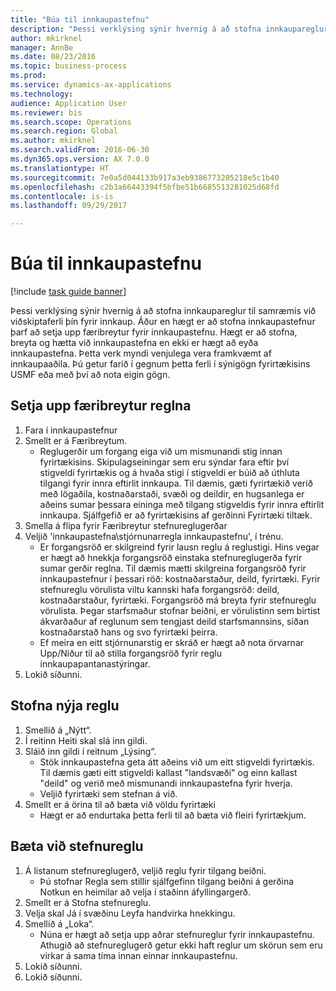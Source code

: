 ```yaml
--- 
title: "Búa til innkaupastefnu"
description: "Þessi verklýsing sýnir hvernig á að stofna innkaupareglur til samræmis við viðskiptaferli þín fyrir innkaup."
author: mkirknel
manager: AnnBe
ms.date: 08/23/2016
ms.topic: business-process
ms.prod: 
ms.service: dynamics-ax-applications
ms.technology: 
audience: Application User
ms.reviewer: bis
ms.search.scope: Operations
ms.search.region: Global
ms.author: mkirknel
ms.search.validFrom: 2016-06-30
ms.dyn365.ops.version: AX 7.0.0
ms.translationtype: HT
ms.sourcegitcommit: 7e0a5d044133b917a3eb9386773205218e5c1b40
ms.openlocfilehash: c2b3a66443394f5bfbe51b6685513281025d68fd
ms.contentlocale: is-is
ms.lasthandoff: 09/29/2017

---
```

# <a name="create-purchasing-policies"></a>Búa til innkaupastefnu

[!include [task guide banner](../../includes/task-guide-banner.md)]

Þessi verklýsing sýnir hvernig á að stofna innkaupareglur til samræmis við viðskiptaferli þín fyrir innkaup. Áður en hægt er að stofna innkaupastefnur þarf að setja upp færibreytur fyrir innkaupastefnu. Hægt er að stofna, breyta og hætta við innkaupastefna en ekki er hægt að eyða innkaupastefna. Þetta verk myndi venjulega vera framkvæmt af innkaupaaðila. Þú getur farið í gegnum þetta ferli í sýnigögn fyrirtækisins USMF eða með því að nota eigin gögn.


## <a name="set-up-policy-parameters"></a>Setja upp færibreytur reglna
1. Fara í innkaupastefnur
2. Smellt er á Færibreytum.
    * Reglugerðir um forgang eiga við um mismunandi stig innan fyrirtækisins. Skipulagseiningar sem eru sýndar fara eftir því stigveldi fyrirtækis og á hvaða stigi í stigveldi er búið að úthluta tilgangi fyrir innra eftirlit innkaupa. Til dæmis, gæti fyrirtækið verið með lögaðila, kostnaðarstaði, svæði og deildir, en hugsanlega er aðeins sumar þessara eininga með tilgang stigveldis fyrir innra eftirlit innkaupa. Sjálfgefið er að fyrirtækisins af gerðinni Fyrirtæki tiltæk.  
3. Smella á flipa fyrir Færibreytur stefnureglugerðar
4. Veljið 'innkaupastefna\stjórnunarregla innkaupastefnu', í trénu.
    * Er forgangsröð er skilgreind fyrir lausn reglu á reglustigi. Hins vegar er hægt að hnekkja forgangsröð einstaka stefnureglugerða fyrir sumar gerðir reglna. Til dæmis mætti skilgreina forgangsröð fyrir innkaupastefnur í þessari röð: kostnaðarstaður, deild, fyrirtæki. Fyrir stefnureglu vörulista viltu kannski hafa forgangsröð: deild, kostnaðarstaður, fyrirtæki. Forgangsröð má breyta fyrir stefnureglu vörulista. Þegar starfsmaður stofnar beiðni, er vörulistinn sem birtist ákvarðaður af reglunum sem tengjast deild starfsmannsins, síðan kostnaðarstað hans og svo fyrirtæki þeirra.  
    * Ef meira en eitt stjórnunarstig er skráð er hægt að nota örvarnar Upp/Niður til að stilla forgangsröð fyrir reglu innkaupapantanastýringar.  
5. Lokið síðunni.

## <a name="create-a-new-policy"></a>Stofna nýja reglu
1. Smellið á „Nýtt“.
2. Í reitinn Heiti skal slá inn gildi.
3. Sláið inn gildi í reitnum „Lýsing“.
    * Stök innkaupastefna geta átt aðeins við um eitt stigveldi fyrirtækis. Til dæmis gæti eitt stigveldi kallast "landsvæði" og einn kallast "deild" og verið með mismunandi innkaupastefna fyrir hverja.  
    * Veljið fyrirtæki sem stefnan á við.  
4. Smellt er á örina til að bæta við völdu fyrirtæki
    * Hægt er að endurtaka þetta ferli til að bæta við fleiri fyrirtækjum.  

## <a name="add-a-policy-rule"></a>Bæta við stefnureglu
1. Á listanum stefnureglugerð, veljið reglu fyrir tilgang beiðni.
    * Þú stofnar Regla sem stillir sjálfgefinn tilgang beiðni á gerðina Notkun en heimilar að velja í staðinn áfyllingargerð.  
2. Smellt er á Stofna stefnureglu.
3. Velja skal Já í svæðinu Leyfa handvirka hnekkingu.
4. Smellið á „Loka“.
    * Núna er hægt að setja upp aðrar stefnureglur fyrir innkaupastefnu.   Athugið að stefnureglugerð getur ekki haft reglur um skörun sem eru virkar á sama tíma innan einnar innkaupastefnu.  
5. Lokið síðunni.
6. Lokið síðunni.


